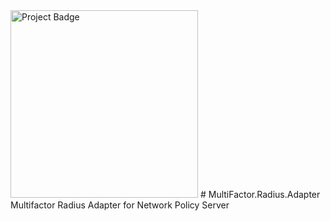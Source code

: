 <img src="https://ci.appveyor.com/api/projects/status/github/MultifactorLab/MultiFactor.Radius.Adapter?svg=true" alt="Project Badge" width="300">
# MultiFactor.Radius.Adapter
Multifactor Radius Adapter for Network Policy Server
